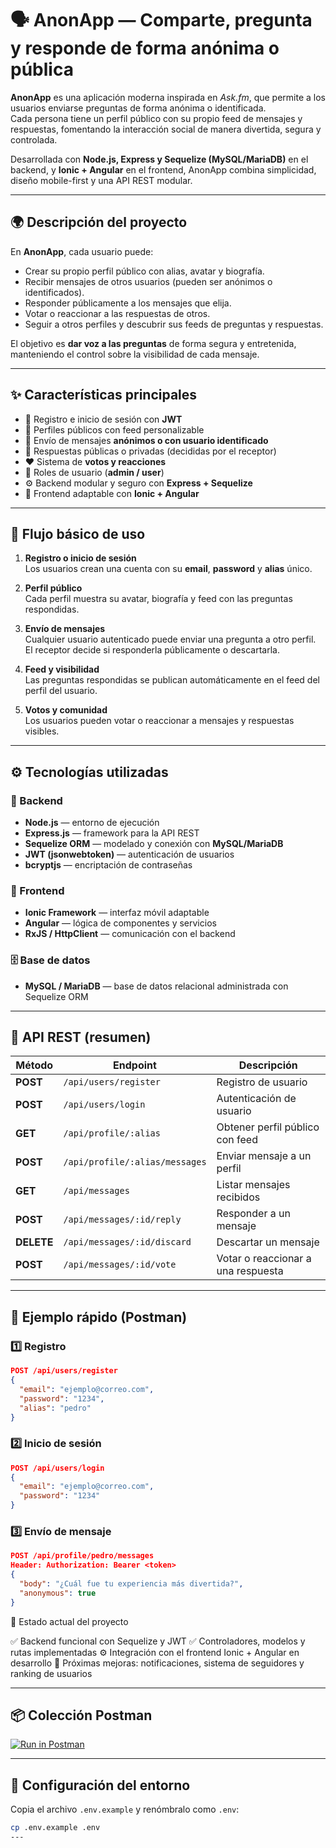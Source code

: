 # 🗣️ AnonApp — Comparte, pregunta y responde de forma anónima o pública

**AnonApp** es una aplicación moderna inspirada en *Ask.fm*, que permite a los usuarios enviarse preguntas de forma anónima o identificada.  
Cada persona tiene un perfil público con su propio feed de mensajes y respuestas, fomentando la interacción social de manera divertida, segura y controlada.

Desarrollada con **Node.js, Express y Sequelize (MySQL/MariaDB)** en el backend, y **Ionic + Angular** en el frontend, AnonApp combina simplicidad, diseño mobile-first y una API REST modular.

---

## 🌍 Descripción del proyecto

En **AnonApp**, cada usuario puede:
- Crear su propio perfil público con alias, avatar y biografía.  
- Recibir mensajes de otros usuarios (pueden ser anónimos o identificados).  
- Responder públicamente a los mensajes que elija.  
- Votar o reaccionar a las respuestas de otros.  
- Seguir a otros perfiles y descubrir sus feeds de preguntas y respuestas.  

El objetivo es **dar voz a las preguntas** de forma segura y entretenida, manteniendo el control sobre la visibilidad de cada mensaje.

---

## ✨ Características principales

- 🔐 Registro e inicio de sesión con **JWT**  
- 👤 Perfiles públicos con feed personalizable  
- 💬 Envío de mensajes **anónimos o con usuario identificado**  
- 💭 Respuestas públicas o privadas (decididas por el receptor)  
- ❤️ Sistema de **votos y reacciones**  
- 🧩 Roles de usuario (**admin / user**)  
- ⚙️ Backend modular y seguro con **Express + Sequelize**  
- 📱 Frontend adaptable con **Ionic + Angular**

---

## 🧠 Flujo básico de uso

1. **Registro o inicio de sesión**  
   Los usuarios crean una cuenta con su **email**, **password** y **alias** único.  

2. **Perfil público**  
   Cada perfil muestra su avatar, biografía y feed con las preguntas respondidas.  

3. **Envío de mensajes**  
   Cualquier usuario autenticado puede enviar una pregunta a otro perfil.  
   El receptor decide si responderla públicamente o descartarla.  

4. **Feed y visibilidad**  
   Las preguntas respondidas se publican automáticamente en el feed del perfil del usuario.  

5. **Votos y comunidad**  
   Los usuarios pueden votar o reaccionar a mensajes y respuestas visibles.

---

## ⚙️ Tecnologías utilizadas

### 🔧 Backend
- **Node.js** — entorno de ejecución  
- **Express.js** — framework para la API REST  
- **Sequelize ORM** — modelado y conexión con **MySQL/MariaDB**  
- **JWT (jsonwebtoken)** — autenticación de usuarios  
- **bcryptjs** — encriptación de contraseñas  

### 🎨 Frontend
- **Ionic Framework** — interfaz móvil adaptable  
- **Angular** — lógica de componentes y servicios  
- **RxJS / HttpClient** — comunicación con el backend  

### 🗄️ Base de datos
- **MySQL / MariaDB** — base de datos relacional administrada con Sequelize ORM

---

## 💬 API REST (resumen)

| Método | Endpoint | Descripción |
|--------|-----------|-------------|
| **POST** | `/api/users/register` | Registro de usuario |
| **POST** | `/api/users/login` | Autenticación de usuario |
| **GET** | `/api/profile/:alias` | Obtener perfil público con feed |
| **POST** | `/api/profile/:alias/messages` | Enviar mensaje a un perfil |
| **GET** | `/api/messages` | Listar mensajes recibidos |
| **POST** | `/api/messages/:id/reply` | Responder a un mensaje |
| **DELETE** | `/api/messages/:id/discard` | Descartar un mensaje |
| **POST** | `/api/messages/:id/vote` | Votar o reaccionar a una respuesta |

---

## 🧩 Ejemplo rápido (Postman)

### 1️⃣ Registro
```json
POST /api/users/register
{
  "email": "ejemplo@correo.com",
  "password": "1234",
  "alias": "pedro"
}
```

### 2️⃣ Inicio de sesión
```json
POST /api/users/login
{
  "email": "ejemplo@correo.com",
  "password": "1234"
}
```
### 3️⃣ Envío de mensaje
```json
POST /api/profile/pedro/messages
Header: Authorization: Bearer <token>
{
  "body": "¿Cuál fue tu experiencia más divertida?",
  "anonymous": true
}
```

🧱 Estado actual del proyecto

✅ Backend funcional con Sequelize y JWT
✅ Controladores, modelos y rutas implementadas
⚙️ Integración con el frontend Ionic + Angular en desarrollo
🚀 Próximas mejoras: notificaciones, sistema de seguidores y ranking de usuarios

---
## 📦 Colección Postman

[![Run in Postman](https://run.pstmn.io/button.svg)](https://interstellar-meadow-612657.postman.co/workspace/New-Team-Workspace~01c0cc51-a238-427b-b6c9-4227ed824654/collection/20352484-7b10f161-bb19-458b-96b6-34a6e493de67?action=share&creator=20352484)

---
## 🧩 Configuración del entorno

Copia el archivo `.env.example` y renómbralo como `.env`:

```bash
cp .env.example .env
---
